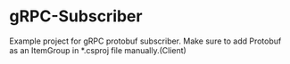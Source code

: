 # gRPC-Subscriber

Example project for gRPC protobuf subscriber. Make sure to add Protobuf as an ItemGroup in *.csproj file manually.(Client)
